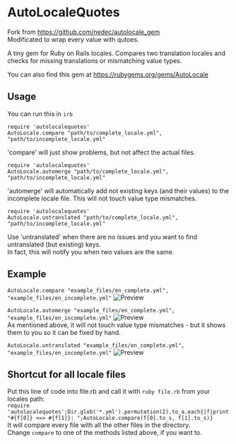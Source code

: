 AutoLocaleQuotes
==

Fork from https://github.com/nedec/autolocale_gem<br>
Modificated to wrap every value with qutoes.


A tiny gem for Ruby on Rails locales.
Compares two translation locales and checks for missing translations or mismatching value types.

You can also find this gem at https://rubygems.org/gems/AutoLocale

Usage
--

You can run this in `irb`
```
require 'autolocalequotes'
AutoLocale.compare "path/to/complete_locale.yml", "path/to/incomplete_locale.yml"
```
'compare' will just show problems, but not affect the actual files.

```
require 'autolocalequotes'
AutoLocale.automerge "path/to/complete_locale.yml", "path/to/incomplete_locale.yml"
```
'automerge' will automatically add not existing keys (and their values) to the incomplete locale file.
This will not touch value type mismatches.

```
require 'autolocalequotes'
AutoLocale.untranslated "path/to/complete_locale.yml", "path/to/incomplete_locale.yml"
```
Use 'untranslated' when there are no issues and you want to find untranslated (but existing) keys.<br>
In fact, this will notify you when two values are the same.

Example
--
`AutoLocale.compare "example_files/en_complete.yml", "example_files/en_incomplete.yml"`
![Preview](http://i.imgur.com/wYMW9RH.png)

``AutoLocale.automerge "example_files/en_complete.yml", "example_files/en_incomplete.yml"``
![Preview](http://i.imgur.com/3Aicwdu.png)<br/>
As mentioned above, it will not touch value type mismatches - but it shows them to you so it can be fixed by hand.

`AutoLocale.untranslated "example_files/en_complete.yml", "example_files/en_incomplete.yml"`
![Preview](http://i.imgur.com/SdOGiZe.png)

Shortcut for all locale files
--
Put this line of code into file.rb and call it with `ruby file.rb` from your locales path:<br>
`require 'autolocalequotes';Dir.glob('*.yml').permutation(2).to_a.each{|f|print "#{f[0]} <=> #{f[1]}: ";AutoLocale.compare(f[0].to_s, f[1].to_s)}`<br>
It will compare every file with all the other files in the directory.<br/>
Change `compare` to one of the methods listed above, if you want to.
